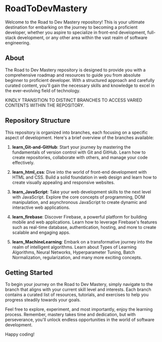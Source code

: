 # RoadToDevMastery

Welcome to the Road to Dev Mastery repository! This is your ultimate destination for embarking on the journey to becoming a proficient developer, whether you aspire to specialize in front-end development, full-stack development, or any other area within the vast realm of software engineering.

## About

The Road to Dev Mastery repository is designed to provide you with a comprehensive roadmap and resources to guide you from absolute beginner to proficient developer. With a structured approach and carefully curated content, you'll gain the necessary skills and knowledge to excel in the ever-evolving field of technology.

KINDLY TRANSITION TO DISTINCT BRANCHES TO ACCESS VARIED CONTENTS WITHIN THE REPOSITORY.

## Repository Structure

This repository is organized into branches, each focusing on a specific aspect of development. Here's a brief overview of the branches available:

1. **learn_Git-and-GitHub**: Start your journey by mastering the fundamentals of version control with Git and GitHub. Learn how to create repositories, collaborate with others, and manage your code effectively.

2. **learn_html_css**: Dive into the world of front-end development with HTML and CSS. Build a solid foundation in web design and learn how to create visually appealing and responsive websites.

3. **learn_JavaScript**: Take your web development skills to the next level with JavaScript. Explore the core concepts of programming, DOM manipulation, and asynchronous JavaScript to create dynamic and interactive web applications.

4. **learn_firebase**: Discover Firebase, a powerful platform for building mobile and web applications. Learn how to leverage Firebase's features such as real-time database, authentication, hosting, and more to create scalable and engaging apps.

5. **learn_MachineLearning**: Embark on a transformative journey into the realm of intelligent algorithms. Learn about Types of Learning Algorithms, Neural Networks, Hyperparameter Tuning, Batch Normalization, regularization, and many more exciting concepts.

## Getting Started

To begin your journey on the Road to Dev Mastery, simply navigate to the branch that aligns with your current skill level and interests. Each branch contains a curated list of resources, tutorials, and exercises to help you progress steadily towards your goals.

Feel free to explore, experiment, and most importantly, enjoy the learning process. Remember, mastery takes time and dedication, but with perseverance, you'll unlock endless opportunities in the world of software development.

Happy coding!
                    
